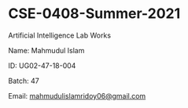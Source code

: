 # CSE-0408-Summer-2021
Artificial Intelligence Lab Works


Name: Mahmudul Islam

ID: UG02-47-18-004

Batch: 47

Email: mahmudulislamridoy06@gmail.com
